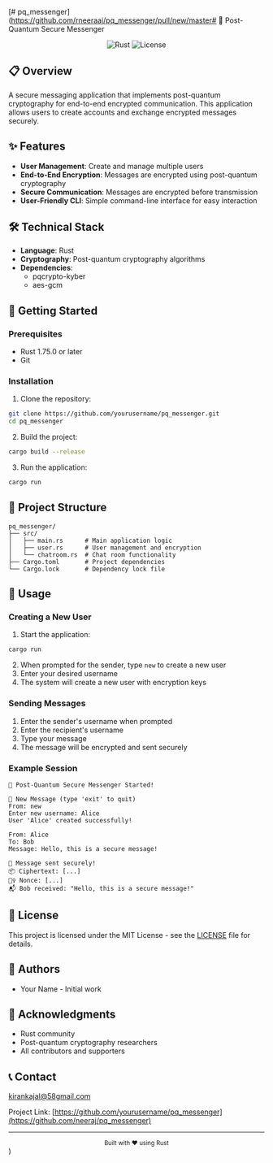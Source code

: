 [# pq_messenger](https://github.com/rneeraaj/pq_messenger/pull/new/master# 🚀 Post-Quantum Secure Messenger

<div align="center">
  <img src="https://img.shields.io/badge/Rust-1.75.0-orange" alt="Rust">
  <img src="https://img.shields.io/badge/License-MIT-yellow.svg" alt="License">
</div>

## 📋 Overview

A secure messaging application that implements post-quantum cryptography for end-to-end encrypted communication. This application allows users to create accounts and exchange encrypted messages securely.

## ✨ Features

- **User Management**: Create and manage multiple users
- **End-to-End Encryption**: Messages are encrypted using post-quantum cryptography
- **Secure Communication**: Messages are encrypted before transmission
- **User-Friendly CLI**: Simple command-line interface for easy interaction

## 🛠️ Technical Stack

- **Language**: Rust
- **Cryptography**: Post-quantum cryptography algorithms
- **Dependencies**: 
  - pqcrypto-kyber
  - aes-gcm

## 🚀 Getting Started

### Prerequisites

- Rust 1.75.0 or later
- Git

### Installation

1. Clone the repository:
```bash
git clone https://github.com/yourusername/pq_messenger.git
cd pq_messenger
```

2. Build the project:
```bash
cargo build --release
```

3. Run the application:
```bash
cargo run
```

## 📁 Project Structure

```
pq_messenger/
├── src/
│   ├── main.rs      # Main application logic
│   ├── user.rs      # User management and encryption
│   └── chatroom.rs  # Chat room functionality
├── Cargo.toml       # Project dependencies
└── Cargo.lock       # Dependency lock file
```

## 🔧 Usage

### Creating a New User

1. Start the application:
```bash
cargo run
```

2. When prompted for the sender, type `new` to create a new user
3. Enter your desired username
4. The system will create a new user with encryption keys

### Sending Messages

1. Enter the sender's username when prompted
2. Enter the recipient's username
3. Type your message
4. The message will be encrypted and sent securely

### Example Session

```
🚀 Post-Quantum Secure Messenger Started!

🔁 New Message (type 'exit' to quit)
From: new
Enter new username: Alice
User 'Alice' created successfully!

From: Alice
To: Bob
Message: Hello, this is a secure message!

🔐 Message sent securely!
📦 Ciphertext: [...]
🕵️‍♀️ Nonce: [...]
📬 Bob received: "Hello, this is a secure message!"
```

## 📝 License

This project is licensed under the MIT License - see the [LICENSE](LICENSE) file for details.

## 👥 Authors

- Your Name - Initial work

## 🙏 Acknowledgments

- Rust community
- Post-quantum cryptography researchers
- All contributors and supporters

## 📞 Contact
kirankajal@58gmail.com


Project Link: [https://github.com/yourusername/pq_messenger](https://github.com/neeraj/pq_messenger)

---

<div align="center">
  <sub>Built with ❤️ using Rust</sub>
</div> )
